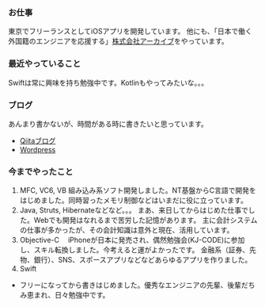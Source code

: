 <!--
**dolfalf/dolfalf** is a ✨ _special_ ✨ repository because its `README.md` (this file) appears on your GitHub profile.

Here are some ideas to get you started:

- 🔭 I’m currently working on ...
- 🌱 I’m currently learning ...
- 👯 I’m looking to collaborate on ...
- 🤔 I’m looking for help with ...
- 💬 Ask me about ...
- 📫 How to reach me: ...
- 😄 Pronouns: ...
- ⚡ Fun fact: ...
-->

### お仕事

東京でフリーランスとしてiOSアプリを開発しています。
他にも、「日本で働く外国籍のエンジニアを応援する」[株式会社アーカイブ](http://www.archive-asia.co.jp)をやっています。

### 最近やっていること

Swiftは常に興味を持ち勉強中です。Kotlinもやってみたいな。。。

### ブログ

あんまり書かないが、時間がある時に書きたいと思っています。

- [Qiitaブログ](https://qiita.com/dolfalf)
- [Wordpress](https://dolfalf.wordpress.com)

### 今までやったこと

1. MFC, VC6, VB
  組み込み系ソフト開発しました。NT基盤からC言語で開発をはじめました。同時習ったメモリ制御などはいまだに役に立っています。
2. Java, Struts, Hibernateなどなど。。。
  まあ、来日してからはじめた仕事でした。Webでも開発はなれるまで苦労した記憶があります。 主に会計システムの仕事が多かったが、その会計知識は意外と現在、活用しています。
3. Objective-C　
  iPhoneが日本に発売され、偶然勉強会(KJ-CODE)に参加し、スキル転換しました。今考えると運がよかったです。 金融系（証券、先物、銀行）、SNS、スポースアプリなどなどあらゆるアプリを作りました。
4. Swift
 - フリーになってから書きはじめました。優秀なエンジニアの先輩、後輩だちみ恵まれ、日々勉強中です。
 
